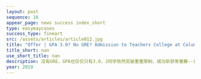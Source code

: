 ```yaml
---
layout: post
sequence: 16
appear_page: news success index_short
type: easymaycases
success_type: fineart
src: /assets/articles/article012.jpg
title: "Offer | GPA 3.0? No GRE? Admission to Teachers College at Columbia University"
title_short: nan
use_short_title: nan
description: 没有GRE，GPA也仅仅只有3.0，J同学依然突破重重限制，成功斩获常春藤--哥伦比亚大学offer，确实令人难以置信，我们认为运气在申请藤校过程中也是尤为重要。然而这一切与易美独家前招生官委员会的大胆创新、勇于突破极限的服务精神密不可分。易美前招生官团队云集大批教育学领域专家，打破藤校高分录取标准的薄冰并非难事，也再一次证明了成绩并不是招生办考量学生的唯一标准。易美VIP项目组的特点就是不因为学子硬性指标低而放弃冲刺顶尖院校的机会，哪怕只有百分之一的可能，我们也会全力以赴。
year: 2019
---
```


